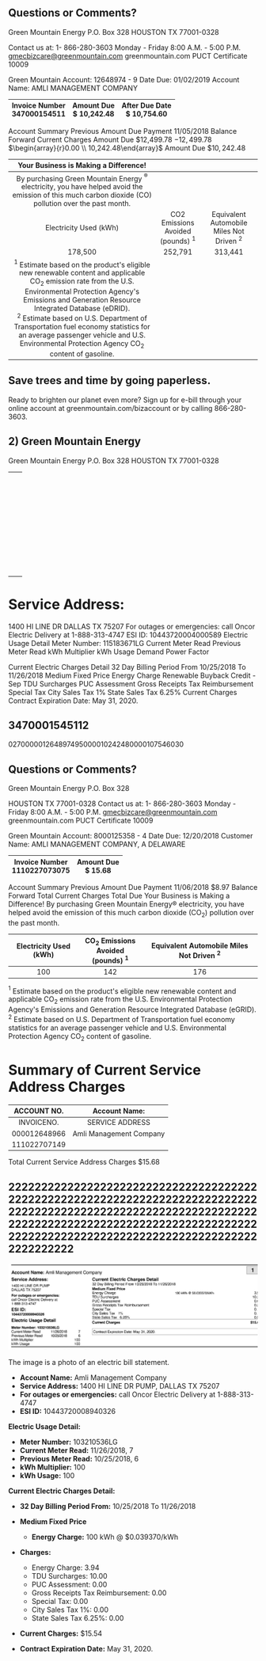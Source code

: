 ## Questions or Comments?

Green Mountain Energy P.O. Box 328 HOUSTON TX 77001-0328

Contact us at: 1- 866-280-3603 Monday - Friday 8:00 A.M. - 5:00 P.M. gmecbizcare@greenmountain.com
greenmountain.com
PUCT Certificate 10009

Green Mountain Account: 12648974 - 9 Date Due: 01/02/2019 Account Name: AMLI MANAGEMENT COMPANY

| Invoice Number <br> 347000154511 | Amount Due <br> \$ 10,242.48 | After Due Date <br> \$ 10,754.60 |
| :--: | :--: | :--: |

Account Summary Previous Amount Due Payment 11/05/2018
Balance Forward
Current Charges
Amount Due
\$12,499.78
$-12,499.78$
$\begin{array}{r}0.00 \\ 10,242.48\end{array}$
Amount Due
$\$ 10,242.48$

| Your Business is Making a Difference! |  |  |
| :--: | :--: | :--: |
| By purchasing Green Mountain Energy ${ }^{\circledR}$ electricity, you have helped avoid the emission of this much carbon dioxide (CO) pollution over the past month. |  |  |
| Electricity Used (kWh) | CO2 Emissions <br> Avoided (pounds) ${ }^{1}$ | Equivalent Automobile Miles Not Driven ${ }^{2}$ |
| 178,500 | 252,791 | 313,441 |
| ${ }^{1}$ Estimate based on the product's eligible new renewable content and applicable $\mathrm{CO}_{2}$ emission rate from the U.S. Environmental Protection Agency's Emissions and Generation Resource Integrated Database (eDRID). <br> ${ }^{2}$ Estimate based on U.S. Department of Transportation fuel economy statistics for an average passenger vehicle and U.S. Environmental Protection Agency $\mathrm{CO}_{2}$ content of gasoline. |  |  |

## Save trees and time by going paperless.

Ready to brighten our planet even more? Sign up for e-bill through your online account at greenmountain.com/bizaccount or by calling 866-280-3603.

## 2) Green Mountain Energy

Green Mountain Energy P.O. Box 328 HOUSTON TX 77001-0328

|  |  |
| :-- | :-- |
|  |  |
|  |  |
|  |  |
|  |  |
|  |  |
|  |  |
|  |  |
|  |  |
|  |  |
|  |  |
|  |  |
|  |  |
|  |  |
|  |  |
|  |  |
|  |  |
|  |  |
|  |  |
|  |  |
|  |  |
|  |  |
|  |  |
|  |  |
|  |  |
|  |  |
|  |  |
|  |  |
|  |  |
|  |  |
|  |  |
|  |  |
|  |  |
|  |  |
|  |  |
|  |  |
|  |  |
|  |  |
|  |  |
|  |  |
|  | 

# Service Address: 

1400 HI LINE DR
DALLAS TX 75207
For outages or emergencies:
call Oncor Electric Delivery at
1-888-313-4747
ESI ID:
10443720004000589
Electric Usage Detail
Meter Number: 115183671LG
Current Meter Read
Previous Meter Read
kWh Multiplier
kWh Usage
Demand
Power Factor

Current Electric Charges Detail
32 Day Billing Period From 10/25/2018 To 11/26/2018
Medium Fixed Price
Energy Charge
Renewable Buyback Credit - Sep
TDU Surcharges
PUC Assessment
Gross Receipts Tax Reimbursement
Special Tax
City Sales Tax 1\%
State Sales Tax 6.25\%
Current Charges
Contract Expiration Date: May 31, 2020.

## $3470001545112$

027000001264897495000010242480000107546030

## Questions or Comments?

Green Mountain Energy P.O. Box 328

HOUSTON TX 77001-0328
Contact us at: 1- 866-280-3603
Monday - Friday 8:00 A.M. - 5:00 P.M.
gmecbizcare@greenmountain.com
greenmountain.com
PUCT Certificate 10009

Green Mountain Account: 8000125358 - 4 Date Due: 12/20/2018
Customer Name: AMLI MANAGEMENT COMPANY, A DELAWARE

| Invoice Number <br> 1110227073075 | Amount Due <br> \$ 15.68 |
| :--: | :--: |

Account Summary
Previous Amount Due
Payment 11/06/2018
\$8.97
Balance Forward
Total Current Charges
Total Due
Your Business is Making a Difference!
By purchasing Green Mountain Energy® electricity, you have helped avoid the emission of this much carbon dioxide $\left(\mathrm{CO}_{2}\right)$ pollution over the past month.

| Electricity Used (kWh) | $\mathrm{CO}_{2}$ Emissions <br> Avoided (pounds) ${ }^{1}$ | Equivalent Automobile Miles Not Driven ${ }^{2}$ |
| :--: | :--: | :--: |
| 100 | 142 | 176 |

${ }^{1}$ Estimate based on the product's eligible new renewable content and applicable $\mathrm{CO}_{2}$ emission rate from the U.S. Environmental Protection Agency's Emissions and Generation Resource Integrated Database (eGRID).
${ }^{2}$ Estimate based on U.S. Department of Transportation fuel economy statistics for an average passenger vehicle and U.S. Environmental Protection Agency $\mathrm{CO}_{2}$ content of gasoline.

# Summary of Current Service Address Charges 

| ACCOUNT NO. | Account Name: |
| :--: | :--: |
| INVOICENO. | SERVICE ADDRESS |
| 000012648966 | Amli Management Company |
| 111022707149 |  |

Total Current Service Address Charges
\$15.68

## 22222222222222222222222222222222222222222222222222222222222222222222222222222222222222222222222222222222222222222222222222222222222222222222222222222222222222222222222222222222222222222222222222222222

![](images/img-0.jpeg)

The image is a photo of an electric bill statement. 

- **Account Name:** Amli Management Company
- **Service Address:** 1400 HI LINE DR PUMP, DALLAS TX 75207
- **For outages or emergencies:** call Oncor Electric Delivery at 1-888-313-4747
- **ESI ID:** 10443720008940326

**Electric Usage Detail:**
- **Meter Number:** 103210536LG
- **Current Meter Read:** 11/26/2018, 7
- **Previous Meter Read:** 10/25/2018, 6
- **kWh Multiplier:** 100
- **kWh Usage:** 100

**Current Electric Charges Detail:**
- **32 Day Billing Period From:** 10/25/2018 To 11/26/2018
- **Medium Fixed Price**
  - **Energy Charge:** 100 kWh @ $0.039370/kWh
- **Charges:**
  - Energy Charge: 3.94
  - TDU Surcharges: 10.00
  - PUC Assessment: 0.00
  - Gross Receipts Tax Reimbursement: 0.00
  - Special Tax: 0.00
  - City Sales Tax 1%: 0.00
  - State Sales Tax 6.25%: 0.00
- **Current Charges:** $15.54

- **Contract Expiration Date:** May 31, 2020.


